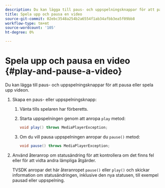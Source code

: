 ```yaml
---
description: Du kan lägga till paus- och uppspelningsknappar för att pausa eller spela upp videon.
title: Spela upp och pausa en video
source-git-commit: 02ebc3548a254b2a6554f1ab34afbb3ea5f09bb8
workflow-type: tm+mt
source-wordcount: '105'
ht-degree: 0%

---
```


# Spela upp och pausa en video {#play-and-pause-a-video}

Du kan lägga till paus- och uppspelningsknappar för att pausa eller spela upp videon.

1. Skapa en paus- eller uppspelningsknapp:
   1. Vänta tills spelaren har förberetts.
   1. Starta uppspelningen genom att anropa `play` metod:

      ```java
      void play() throws MediaPlayerException;
      ```

   1. Om du vill pausa uppspelningen anropar du `pause()` metod:

      ```java
      void pause() throws MediaPlayerException;
      ```

1. Använd återanrop om statusändring för att kontrollera om det finns fel eller för att vidta andra lämpliga åtgärder.

   TVSDK anropar det här återanropet `pause()` eller `play()` och skickar information om statusändringen, inklusive den nya statusen, till exempel pausad eller uppspelning.
